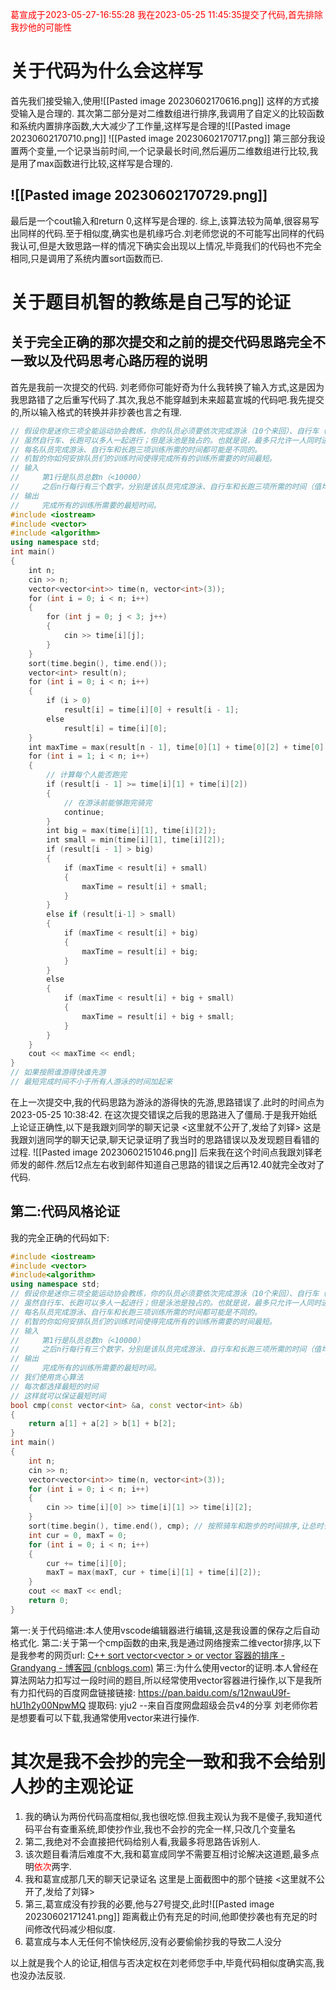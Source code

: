 <font color="#ff0000">葛宣成于2023-05-27-16:55:28</font>
<font color="#ff0000">我在2023-05-25 11:45:35提交了代码,首先排除我抄他的可能性</font>
# 关于代码为什么会这样写
首先我们接受输入,使用![[Pasted image 20230602170616.png]]
这样的方式接受输入是合理的.
其次第二部分是对二维数组进行排序,我调用了自定义的比较函数和系统内置排序函数,大大减少了工作量,这样写是合理的![[Pasted image 20230602170710.png]]
![[Pasted image 20230602170717.png]]
第三部分我设置两个变量,一个记录当前时间,一个记录最长时间,然后遍历二维数组进行比较,我是用了max函数进行比较,这样写是合理的.

## ![[Pasted image 20230602170729.png]]

最后是一个cout输入和return 0,这样写是合理的.
综上,该算法较为简单,很容易写出同样的代码.至于相似度,确实也是机缘巧合.刘老师您说的不可能写出同样的代码我认可,但是大致思路一样的情况下确实会出现以上情况,毕竟我们的代码也不完全相同,只是调用了系统内置sort函数而已.

# **关于题目机智的教练是自己写的论证**
## **关于完全正确的那次提交和之前的提交代码思路完全不一致以及代码思考心路历程的说明**
首先是我前一次提交的代码.
刘老师你可能好奇为什么我转换了输入方式,这是因为我思路错了之后重写代码了.其次,我总不能穿越到未来超葛宣城的代码吧.我先提交的,所以输入格式的转换并非抄袭也言之有理.
```c++
// 假设你是迷你三项全能运动协会教练，你的队员必须要依次完成游泳（10个来回）、自行车（5公里）、长跑（10000米）三项。
// 虽然自行车、长跑可以多人一起进行；但是泳池是独占的。也就是说，最多只允许一人同时进行游泳活动。
// 每名队员完成游泳、自行车和长跑三项训练所需的时间都可能是不同的。
// 机智的你如何安排队员们的训练时间使得完成所有的训练所需要的时间最短。
// 输入
//     第1行是队员总数n（<10000）
//     之后n行每行有三个数字，分别是该队员完成游泳、自行车和长跑三项所需的时间（值均不超过1000）。
// 输出
//     完成所有的训练所需要的最短时间。
#include <iostream>
#include <vector>
#include <algorithm>
using namespace std;
int main()
{
    int n;
    cin >> n;
    vector<vector<int>> time(n, vector<int>(3));
    for (int i = 0; i < n; i++)
    {
        for (int j = 0; j < 3; j++)
        {
            cin >> time[i][j];
        }
    }
    sort(time.begin(), time.end());
    vector<int> result(n);
    for (int i = 0; i < n; i++)
    {
        if (i > 0)
            result[i] = time[i][0] + result[i - 1];
        else
            result[i] = time[i][0];
    }
    int maxTime = max(result[n - 1], time[0][1] + time[0][2] + time[0][0]);
    for (int i = 1; i < n; i++)
    {
        // 计算每个人能否跑完
        if (result[i - 1] >= time[i][1] + time[i][2])
        {
            // 在游泳前能够跑完骑完
            continue;
        }
        int big = max(time[i][1], time[i][2]);
        int small = min(time[i][1], time[i][2]);
        if (result[i - 1] > big)
        {
            if (maxTime < result[i] + small)
            {
                maxTime = result[i] + small;
            }
        }
        else if (result[i-1] > small)
        {
            if (maxTime < result[i] + big)
            {
                maxTime = result[i] + big;
            }
        }
        else
        {
            if (maxTime < result[i] + big + small)
            {
                maxTime = result[i] + big + small;
            }
        }
    }
    cout << maxTime << endl;
}
// 如果按照谁游得快谁先游
// 最短完成时间不小于所有人游泳的时间加起来
```
在上一次提交中,我的代码思路为游泳的游得快的先游,思路错误了.此时的时间点为2023-05-25 10:38:42.
在这次提交错误之后我的思路进入了僵局.于是我开始纸上论证正确性,以下是我跟刘同学的聊天记录
<这里就不公开了,发给了刘铎>
这是我跟刘逍同学的聊天记录,聊天记录证明了我当时的思路错误以及发现题目看错的过程.
![[Pasted image 20230602151046.png]]
后来我在这个时间点我跟刘铎老师发的邮件.然后12点左右收到邮件知道自己思路的错误之后再12.40就完全改对了代码.
## 第二:代码风格论证
我的完全正确的代码如下:
```c++
#include <iostream>
#include <vector>
#include<algorithm>
using namespace std;
// 假设你是迷你三项全能运动协会教练，你的队员必须要依次完成游泳（10个来回）、自行车（5公里）长跑（10000米）三项。
// 虽然自行车、长跑可以多人一起进行；但是泳池是独占的。也就是说，最多只允许一人同时进行游泳活动。
// 每名队员完成游泳、自行车和长跑三项训练所需的时间都可能是不同的。
// 机智的你如何安排队员们的训练时间使得完成所有的训练所需要的时间最短。
// 输入
//     第1行是队员总数n（<10000）
//     之后n行每行有三个数字，分别是该队员完成游泳、自行车和长跑三项所需的时间（值均不超过1000）。
// 输出
//     完成所有的训练所需要的最短时间。
// 我们使用贪心算法
// 每次都选择最短的时间
// 这样就可以保证最短时间
bool cmp(const vector<int> &a, const vector<int> &b)
{
    return a[1] + a[2] > b[1] + b[2];
}
int main()
{
    int n;
    cin >> n;
    vector<vector<int>> time(n, vector<int>(3));
    for (int i = 0; i < n; i++)
    {
        cin >> time[i][0] >> time[i][1] >> time[i][2];
    }
    sort(time.begin(), time.end(), cmp); // 按照骑车和跑步的时间排序,让总时长长的人先跑
    int cur = 0, maxT = 0;
    for (int i = 0; i < n; i++)
    {
        cur += time[i][0];
        maxT = max(maxT, cur + time[i][1] + time[i][2]);
    }
    cout << maxT << endl;
    return 0;
}
```
第一:关于代码缩进:本人使用vscode编辑器进行编辑,这是我设置的保存之后自动格式化.
第二:关于第一个cmp函数的由来,我是通过网络搜索二维vector排序,以下是我参考的网页url:
[C++ sort vector<vector<int> > or vector<MyClass> 容器的排序 - Grandyang - 博客园 (cnblogs.com)](https://www.cnblogs.com/grandyang/p/4843528.html)
第三:为什么使用vector的证明.本人曾经在算法网站力扣写过一段时间的题目,所以经常使用vector容器进行操作,以下是我所有力扣代码的百度网盘链接链接: https://pan.baidu.com/s/12nwauU9f-hU1h2y00NpwMQ 提取码: yju2 
--来自百度网盘超级会员v4的分享
刘老师你若是想要看可以下载,我通常使用vector来进行操作.


# 其次是我不会抄的完全一致和我不会给别人抄的主观论证
1. 我的确认为两份代码高度相似,我也很吃惊.但我主观认为我不是傻子,我知道代码平台有查重系统,即使抄作业,我也不会抄的完全一样,只改几个变量名
2. 第二,我绝对不会直接把代码给别人看,我最多将思路告诉别人.
3. 该次题目看清后难度不大,我和葛宣成同学不需要互相讨论解决这道题,最多点明<font color="#ff0000">依次</font>两字.
4. 我和葛宣成那几天的聊天记录证名
这里是上面截图中的那个链接
\<这里就不公开了,发给了刘铎\>
5. 第三,葛宣成没有抄我的必要,他与27号提交,此时![[Pasted image 20230602171241.png]]
距离截止仍有充足的时间,他即使抄袭也有充足的时间修改代码减少相似度.
6. 葛宣成与本人无任何不愉快经厉,没有必要偷偷抄我的导致二人没分

以上就是我个人的论证,相信与否决定权在刘老师您手中,毕竟代码相似度确实高,我也没办法反驳.